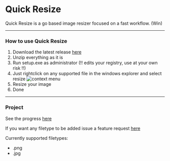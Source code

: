 # Quick Resize

Quick Resize is a go based image resizer focused on a fast workflow. (Win)

--------------------------

### How to use Quick Resize

1. Download the latest release [here](https://github.com/juliscrazy/Quick-Resize/releases)
2. Unzip everything as it is
3. Run setup.exe as administrator (!! edits your registry, use at your own risk !!)
4. Just rightclick on any supported file in the windows explorer and select resize
![context menu](https://i.imgur.com/MxrLbjd.png)
5. Resize your image
6. Done

--------------------------

### Project

See the progress [here](https://github.com/juliscrazy/Quick-Resize/projects/1)

If you want any filetype to be added issue a feature request [here](https://github.com/juliscrazy/Quick-Resize/issues/new/choose)

Currently supported filetypes: 

- .png
- .jpg
